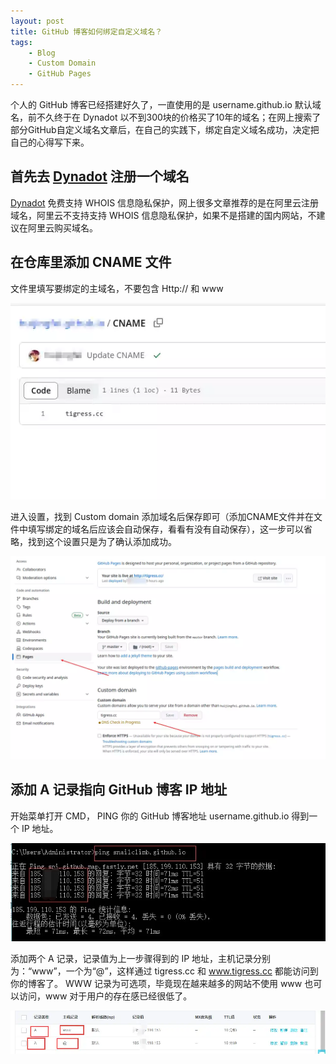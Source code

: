 ```yaml
---
layout: post
title: GitHub 博客如何绑定自定义域名？
tags:
    - Blog
    - Custom Domain
    - GitHub Pages
---
```

个人的 GitHub 博客已经搭建好久了，一直使用的是 username.github.io 默认域名，前不久终于在 Dynadot 以不到300块的价格买了10年的域名；在网上搜索了部分GitHub自定义域名文章后，在自己的实践下，绑定自定义域名成功，决定把自己的心得写下来。

## 首先去 [Dynadot](https://www.dynadot.com/) 注册一个域名

[Dynadot](https://www.dynadot.com/) 免费支持 WHOIS 信息隐私保护，网上很多文章推荐的是在阿里云注册域名，阿里云不支持支持 WHOIS 信息隐私保护，如果不是搭建的国内网站，不建议在阿里云购买域名。

## 在仓库里添加 CNAME 文件

文件里填写要绑定的主域名，不要包含 Http:// 和 www

![GitHub Domain CNAME](https://github.com/huijingfei/huijingfei.github.io/raw/master/images/GitHub%20Domain%20CNAME.webp)

进入设置，找到 Custom domain 添加域名后保存即可（添加CNAME文件并在文件中填写绑定的域名后应该会自动保存，看看有没有自动保存），这一步可以省略，找到这个设置只是为了确认添加成功。

![GitHub Custom Domain](https://github.com/huijingfei/huijingfei.github.io/raw/master/images/GitHub%20Custom%20Domain.webp)

## 添加 A 记录指向 GitHub 博客 IP 地址

开始菜单打开 CMD， PING 你的 GitHub 博客地址 username.github.io 得到一个 IP 地址。

![ping username.github.io](https://github.com/huijingfei/huijingfei.github.io/raw/master/images/ping%20username.github.io.webp)

添加两个 A 记录，记录值为上一步骤得到的 IP 地址，主机记录分别为：“www”，一个为“@”，这样通过 tigress.cc 和 www.tigress.cc 都能访问到你的博客了。 WWW 记录为可选项，毕竟现在越来越多的网站不使用 www 也可以访问，www 对于用户的存在感已经很低了。

![DNS Set up A Record to Github IP Address](https://github.com/huijingfei/huijingfei.github.io/raw/master/images/DNS%20Set%20up%20A%20Record%20to%20Github%20IP%20Address.webp)
